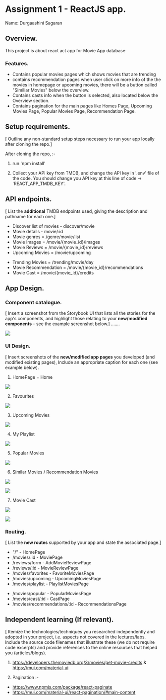# Assignment 1 - ReactJS app.

Name: Durgaashini Sagaran

## Overview.

This project is about react act app for Movie App database

### Features.
 
+ Contains popular movies pages which shows movies that are trending
+ contains recommendation pages when user click on more info of the the movies in homepage or upcoming movies, there will be a button called "Similiar Movies" below the overview.
+ Contains casts info when the button is selected, also located below the Overview section.
+ Contains pagination for the main pages like Homes Page, Upcoming Movies Page, Popular Movies Page, Recommendation Page.

## Setup requirements.

[ Outline any non-standard setup steps necessary to run your app locally after cloning the repo.]

After cloning the repo, :-

1. run 'npm install'

2. Collect your API key from TMDB, and change the API key in '.env' file of the code. You should change you API key at this line of code -> 'REACT_APP_TMDB_KEY'.



## API endpoints.

[ List the __additional__ TMDB endpoints used, giving the description and pathname for each one.] 

+ Discover list of movies - discover/movie
+ Movie details - movie/:id
+ Movie genres = /genre/movie/list
+ Movie Images = /movie/{movie_id}/images
+ Movie Reviews = /movie/{movie_id}/reviews
+ Upcoming Movies = /movie/upcoming
<!-- NEW -->
+ Trending Movies = /trending/movie/day
+ Movie Recommendation = /movie/{movie_id}/recommendations
+ Movie Cast = /movie/{movie_id}/credits 

## App Design.

### Component catalogue.

[ Insert a screenshot from the Storybook UI that lists all the stories for the app's components, and highlight those relating to your __new/modified components__ - see the example screenshot below.] .......

![](./images/storybook.png)
### UI Design.

[ Insert screenshots of the __new/modified app pages__ you developed (and modified existing pages), Include an appropriate caption for each one (see example below).

1. HomePage = Home

![ ](./images/HomePage.png)

2. Favourites

![ ](./images/FavouriteMovies.png)

3. Upcoming Movies

![ ](./images/UpcomingMovies.png)

4. My Playlist 

![ ](./images/PlaylistMovies.png)

5. Popular Movies

![ ](./images/PopularMovies.png)

6. Similar Movies / Recommendation Movies

![ ](./images/more_info.png)

![ ](./images/SimilarMovies.png)

7. Movie Cast

![ ](./images/more_info.png)

<!-- NEED TO UPDATE -->
![ ](./images/Cast.png)


### Routing.

[ List the __new routes__ supported by your app and state the associated page.]
+ "/" - HomePage
+ /movies/:id - MoviePage
+ /reviews/form - AddMovieReviewPage
+ /reviews/:id - MovieReviewPage
+ /movies/favorites - FavoriteMoviesPage
+ /movies/upcoming - UpcomingMoviesPage
+ /movies/playlist - PlaylistMoviesPage
<!-- NEW -->
+ /movies/popular - PopularMoviesPage
+ /movies/cast/:id - CastPage
+ /movies/recommendations/:id - RecommendationsPage

## Independent learning (If relevant).

[ Itemize the technologies/techniques you researched independently and adopted in your project, i.e. aspects not covered in the lectures/labs. Include the source code filenames that illustrate these (we do not require code excerpts) and provide references to the online resources that helped you (articles/blogs).

1. https://developers.themoviedb.org/3/movies/get-movie-credits & https://mui.com/material-ui

2. Pagination :-

+ https://www.npmjs.com/package/react-paginate
+ https://mui.com/material-ui/react-pagination/#main-content


